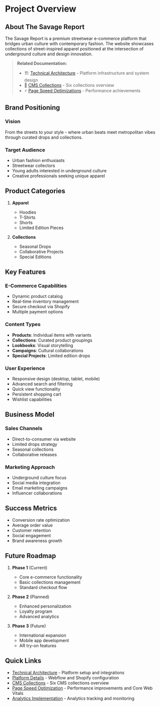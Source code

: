 # Project Overview

## About The Savage Report

The Savage Report is a premium streetwear e-commerce platform that bridges urban culture with contemporary fashion. The website showcases collections of street-inspired apparel positioned at the intersection of underground culture and design innovation.

> **Related Documentation:**
> - 🏗️ [Technical Architecture](./02-technical-architecture.md) - Platform infrastructure and system design
> - 📁 [CMS Collections](./00-links.md#cms-collections) - Six collections overview
> - ⚡ [Page Speed Optimizations](./06-page-speed-optimization.md) - Performance achievements

## Brand Positioning

### Vision
From the streets to your style - where urban beats meet metropolitan vibes through curated drops and collections.

### Target Audience
- Urban fashion enthusiasts
- Streetwear collectors  
- Young adults interested in underground culture
- Creative professionals seeking unique apparel

## Product Categories

1. **Apparel**
   - Hoodies
   - T-Shirts
   - Shorts
   - Limited Edition Pieces

2. **Collections**
   - Seasonal Drops
   - Collaborative Projects
   - Special Editions

## Key Features

### E-Commerce Capabilities
- Dynamic product catalog
- Real-time inventory management
- Secure checkout via Shopify
- Multiple payment options

### Content Types
- **Products**: Individual items with variants
- **Collections**: Curated product groupings
- **Lookbooks**: Visual storytelling
- **Campaigns**: Cultural collaborations
- **Special Projects**: Limited edition drops

### User Experience
- Responsive design (desktop, tablet, mobile)
- Advanced search and filtering
- Quick view functionality
- Persistent shopping cart
- Wishlist capabilities

## Business Model

### Sales Channels
- Direct-to-consumer via website
- Limited drops strategy
- Seasonal collections
- Collaborative releases

### Marketing Approach
- Underground culture focus
- Social media integration
- Email marketing campaigns
- Influencer collaborations

## Success Metrics

- Conversion rate optimization
- Average order value
- Customer retention
- Social engagement
- Brand awareness growth

## Future Roadmap

1. **Phase 1** (Current)
   - Core e-commerce functionality
   - Basic collections management
   - Standard checkout flow

2. **Phase 2** (Planned)
   - Enhanced personalization
   - Loyalty program
   - Advanced analytics

3. **Phase 3** (Future)
   - International expansion
   - Mobile app development
   - AR try-on features

## Quick Links
- [Technical Architecture](./02-technical-architecture.md) - Platform setup and integrations
- [Platform Details](./03-platform-details.md) - Webflow and Shopify configuration
- [CMS Collections](./00-links.md#cms-collections) - Six CMS collections overview
- [Page Speed Optimization](./06-page-speed-optimization.md) - Performance improvements and Core Web Vitals
- [Analytics Implementation](./07-analytics-implementation.md) - Analytics tracking and monitoring